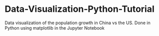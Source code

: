 # Data-Visualization-Python-Tutorial
Data visualization of the population growth in China vs the US.
Done in Python using matplotlib in the Jupyter Notebook
